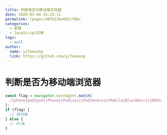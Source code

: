 ```yaml
---
title: 判断是否为移动端浏览器
date: 2020-01-04 15:25:11
permalink: /pages/40f623be692cf8bc
categories:
  - 前端
  - JavaScript文章
tags:
  - null
author:
  name: yifeewang
  link: https://github.com/yifeewang
---
```


# 判断是否为移动端浏览器

```js
const flag = navigator.userAgent.match(
  /(phone|pad|pod|iPhone|iPod|ios|iPad|Android|Mobile|BlackBerry|IEMobile|MQQBrowser|JUC|Fennec|wOSBrowser|BrowserNG|WebOS|Symbian|Windows Phone)/i
);
if (flag) {
  // 移动端
} else {
  // PC端
}
```

 
 <comment/> 
 